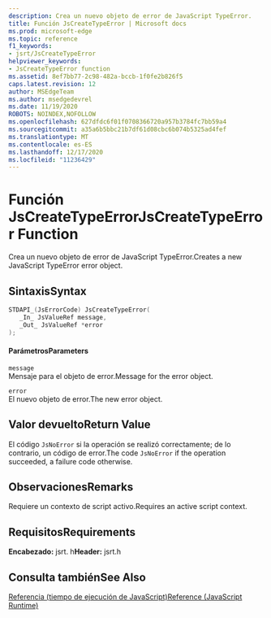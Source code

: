 ```yaml
---
description: Crea un nuevo objeto de error de JavaScript TypeError.
title: Función JsCreateTypeError | Microsoft docs
ms.prod: microsoft-edge
ms.topic: reference
f1_keywords:
- jsrt/JsCreateTypeError
helpviewer_keywords:
- JsCreateTypeError function
ms.assetid: 8ef7bb77-2c98-482a-bccb-1f0fe2b826f5
caps.latest.revision: 12
author: MSEdgeTeam
ms.author: msedgedevrel
ms.date: 11/19/2020
ROBOTS: NOINDEX,NOFOLLOW
ms.openlocfilehash: 627dfdc6f01f0708366720a957b3784fc7bb59a4
ms.sourcegitcommit: a35a6b5bbc21b7df61d08cbc6b074b5325ad4fef
ms.translationtype: MT
ms.contentlocale: es-ES
ms.lasthandoff: 12/17/2020
ms.locfileid: "11236429"
---
```

# <span data-ttu-id="0511d-103">Función JsCreateTypeError</span><span class="sxs-lookup"><span data-stu-id="0511d-103">JsCreateTypeError Function</span></span>

<span data-ttu-id="0511d-104">Crea un nuevo objeto de error de JavaScript TypeError.</span><span class="sxs-lookup"><span data-stu-id="0511d-104">Creates a new JavaScript TypeError error object.</span></span>  
  
## <span data-ttu-id="0511d-105">Sintaxis</span><span class="sxs-lookup"><span data-stu-id="0511d-105">Syntax</span></span>  
  
```cpp  
STDAPI_(JsErrorCode) JsCreateTypeError(  
   _In_ JsValueRef message,  
   _Out_ JsValueRef *error  
);  
```  
  
#### <span data-ttu-id="0511d-106">Parámetros</span><span class="sxs-lookup"><span data-stu-id="0511d-106">Parameters</span></span>  
 `message`  
 <span data-ttu-id="0511d-107">Mensaje para el objeto de error.</span><span class="sxs-lookup"><span data-stu-id="0511d-107">Message for the error object.</span></span>  
  
 `error`  
 <span data-ttu-id="0511d-108">El nuevo objeto de error.</span><span class="sxs-lookup"><span data-stu-id="0511d-108">The new error object.</span></span>  
  
## <span data-ttu-id="0511d-109">Valor devuelto</span><span class="sxs-lookup"><span data-stu-id="0511d-109">Return Value</span></span>  
 <span data-ttu-id="0511d-110">El código `JsNoError` si la operación se realizó correctamente; de lo contrario, un código de error.</span><span class="sxs-lookup"><span data-stu-id="0511d-110">The code `JsNoError` if the operation succeeded, a failure code otherwise.</span></span>  
  
## <span data-ttu-id="0511d-111">Observaciones</span><span class="sxs-lookup"><span data-stu-id="0511d-111">Remarks</span></span>  
 <span data-ttu-id="0511d-112">Requiere un contexto de script activo.</span><span class="sxs-lookup"><span data-stu-id="0511d-112">Requires an active script context.</span></span>  
  
## <span data-ttu-id="0511d-113">Requisitos</span><span class="sxs-lookup"><span data-stu-id="0511d-113">Requirements</span></span>  
 <span data-ttu-id="0511d-114">**Encabezado:** jsrt. h</span><span class="sxs-lookup"><span data-stu-id="0511d-114">**Header:** jsrt.h</span></span>  
  
## <span data-ttu-id="0511d-115">Consulta también</span><span class="sxs-lookup"><span data-stu-id="0511d-115">See Also</span></span>  
 [<span data-ttu-id="0511d-116">Referencia (tiempo de ejecución de JavaScript)</span><span class="sxs-lookup"><span data-stu-id="0511d-116">Reference (JavaScript Runtime)</span></span>](../chakra-hosting/reference-javascript-runtime.md)
